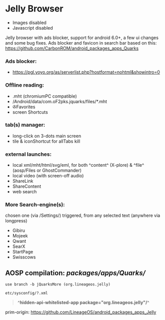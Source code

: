 # Jelly Browser

* Images disabled
* Javascript disabled

Jelly browser with ads blocker, support for android 6.0+, a few ui changes and some bug fixes.
Ads blocker and favicon in search bar based on this: https://github.com/CarbonROM/android_packages_apps_Quarks

### Ads blocker:
 * https://pgl.yoyo.org/as/serverlist.php?hostformat=nohtml&showintro=0

### Offline reading:
 * .mht (chromiumPC compatible)
 * /Android/data/com.oF2pks.jquarks/files/*.mht
 * ✇Favorites
 * screen Shortcuts
 
### tab(s) manager:
 * long-click on 3-dots main screen
 * tile & iconShortcut for allTabs kill
 
### external launches:
 * local xml/mht/html/svg/eml, for both ^content^ (X-plore) & ^file^ (aosp/Files or GhostCommander)
 * local video (with screen-off audio)
 * ShareLink
 * ShareContent
 * web search

### More Search-engine(s):
chosen one (via /Settings/) triggered, from any selected text (anywhere via longpress)
 * Gibiru
 * Mojeek
 * Qwant
 * SearX
 * StartPage
 * Swisscows

## AOSP compilation: ***packages/apps/Quarks/***
```
use branch -b jQuarksMore (org.lineageos.jelly)
```

```
etc/sysconfig/?.xml 
```
>^__hidden-api-whitelisted-app package="org.lineageos.jelly"/__^

prim-origin: https://github.com/LineageOS/android_packages_apps_Jelly
